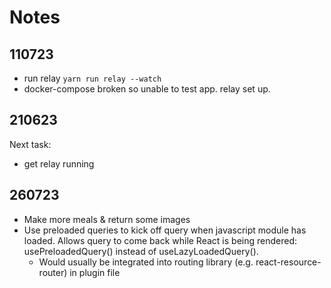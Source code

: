 # Notes

## 110723
- run relay `yarn run relay --watch`
- docker-compose broken so unable to test app. relay set up.

## 210623
Next task:
- get relay running

## 260723
- Make more meals & return some images
- Use preloaded queries to kick off query when javascript module has loaded. Allows query to come back while React is being rendered: usePreloadedQuery() instead of useLazyLoadedQuery().
	- Would usually be integrated into routing library (e.g. react-resource-router) in plugin file